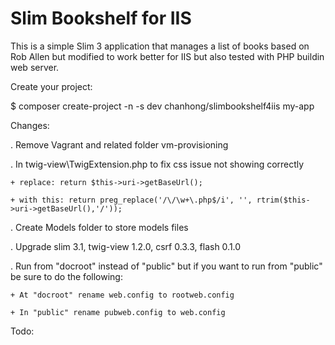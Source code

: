 # Slim Bookshelf for IIS

This is a simple Slim 3 application that manages a list of books based on Rob Allen but modified to work better for IIS but also tested with PHP buildin web server.

Create your project:

$ composer create-project -n -s dev chanhong/slimbookshelf4iis my-app

Changes:

. Remove Vagrant and related folder vm-provisioning

. In twig-view\TwigExtension.php to fix css issue not showing correctly

    + replace: return $this->uri->getBaseUrl();
    
    + with this: return preg_replace('/\/\w+\.php$/i', '', rtrim($this->uri->getBaseUrl(),'/'));
    
. Create Models folder to store models files
  
. Upgrade slim 3.1, twig-view 1.2.0, csrf 0.3.3, flash 0.1.0

. Run from "docroot" instead of "public" but if you want to run from "public" be sure to do the following:

    + At "docroot" rename web.config to rootweb.config
    
    + In "public" rename pubweb.config to web.config
       


Todo:

    



